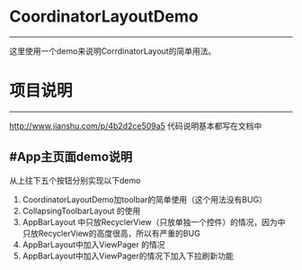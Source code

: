 # CoordinatorLayoutDemo
------------------------

这里使用一个demo来说明CorrdinatorLayout的简单用法。


# 项目说明
-----------------

http://www.jianshu.com/p/4b2d2ce509a5
代码说明基本都写在文档中


#App主页面demo说明
----------------------

从上往下五个按钮分别实现以下demo
1. CoordinatorLayoutDemo加toolbar的简单使用（这个用法没有BUG）
2. CollapsingToolbarLayout 的使用
3. AppBarLayout 中只放RecyclerView（只放单独一个控件）的情况，因为中只放RecyclerView的高度很高，所以有严重的BUG
4. AppBarLayout中加入ViewPager 的情况
5. AppBarLayout中加入ViewPager的情况下加入下拉刷新功能


